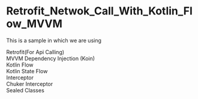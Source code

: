 # Retrofit_Netwok_Call_With_Kotlin_Flow_MVVM

This is a sample in which we are using

Retrofit(For Api Calling)
<br>MVVM
Dependency Injection (Koin)<br>
Kotlin Flow<br>
Kotlin State Flow<br>
Interceptor<br>
Chuker Interceptor<br>
Sealed Classes


